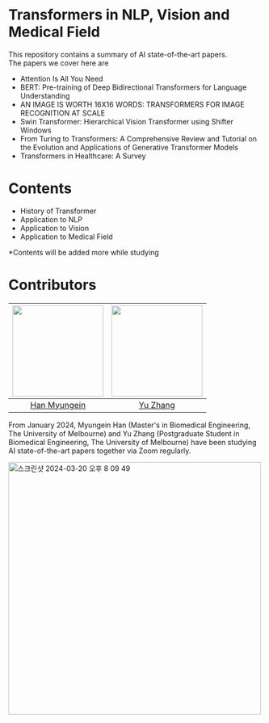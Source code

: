 # Transformers in NLP, Vision and Medical Field
This repository contains a summary of AI state-of-the-art papers.       
The papers we cover here are
- Attention Is All You Need
- BERT: Pre-training of Deep Bidirectional Transformers for Language Understanding
- AN IMAGE IS WORTH 16X16 WORDS: TRANSFORMERS FOR IMAGE RECOGNITION AT SCALE
- Swin Transformer: Hierarchical Vision Transformer using Shifter Windows
- From Turing to Transformers: A Comprehensive Review and Tutorial on the Evolution and Applications of Generative Transformer Models
- Transformers in Healthcare: A Survey

# Contents
- History of Transformer      
- Application to NLP      
- Application to Vision     
- Application to Medical Field

*Contents will be added more while studying 

# Contributors
| [<img src="https://github.com/hanmyu.png" width="180dp;"/>](https://github.com/hanmyu) | [<img src="https://github.com/yuzhangzac.png" width="180dp;"/>](https://github.com/yuzhangzac) |
| --- | --- |
| <div align="center">[Han Myungein](https://github.com/hanmyu)</div> | <div align="center">[Yu Zhang](https://github.com/yuzhangzac)</div> |

From January 2024, Myungein Han (Master's in Biomedical Engineering, The University of Melbourne) and Yu Zhang (Postgraduate Student in Biomedical Engineering, The University of Melbourne) have been studying AI state-of-the-art papers together via Zoom regularly.  

<img width="500" alt="스크린샷 2024-03-20 오후 8 09 49" src="https://github.com/hanmyu/Transformers-in-NLP-Vision-Medical-Field/assets/157959298/1da802d6-42cd-4c68-8e7f-915f63905e9c">
